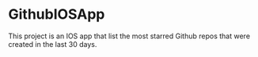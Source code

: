 # GithubIOSApp
This project is an IOS app that list the most starred Github repos that were created in the last 30 days. 
